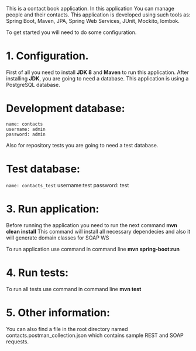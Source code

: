 
This is a contact book application. In this application You can manage people and their contacts.
This application is developed using such tools as: Spring Boot, Maven, JPA, Spring Web Services, JUnit, Mockito, lombok. 

To get started you will need to do some configuration.

# **1. Configuration.**

First of all you need to install **JDK 8** and **Maven** to run this application.
After installing **JDK**, you are going to need a database.
This application is using a PostgreSQL database.

# **Development database:**
    name: contacts
    username: admin
    password: admin

Also for repository tests you are going to need a test database.

# **Test database:**
`name: contacts_test`
    username:test
    password: test

# **3. Run application:**
Before running the application you need to run the next command **mvn clean install**
This command will install all necessary dependecies and also it will generate domain classes for SOAP WS

To run application use command in command line **mvn spring-boot:run**

# **4. Run tests:**
To run all tests use command in command line **mvn test**

# **5. Other information:**
You can also find a file in the root directory named contacts.postman_collection.json which contains sample REST and SOAP requests.
